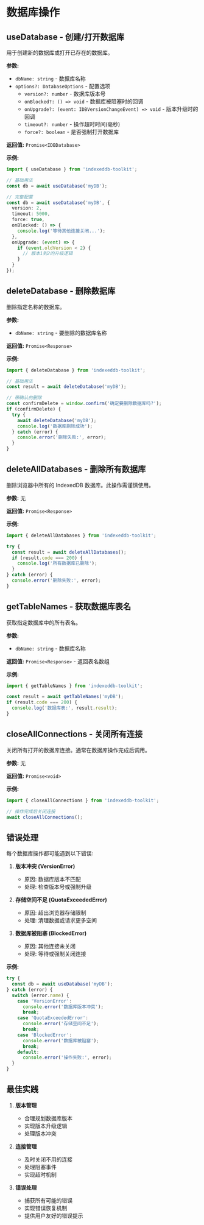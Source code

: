 # 数据库操作

## useDatabase - 创建/打开数据库

用于创建新的数据库或打开已存在的数据库。

**参数:**
- `dbName: string` - 数据库名称
- `options?: DatabaseOptions` - 配置选项
  - `version?: number` - 数据库版本号
  - `onBlocked?: () => void` - 数据库被阻塞时的回调
  - `onUpgrade?: (event: IDBVersionChangeEvent) => void` - 版本升级时的回调
  - `timeout?: number` - 操作超时时间(毫秒)
  - `force?: boolean` - 是否强制打开数据库

**返回值:** `Promise<IDBDatabase>`

**示例:**
```typescript
import { useDatabase } from 'indexeddb-toolkit';

// 基础用法
const db = await useDatabase('myDB');

// 完整配置
const db = await useDatabase('myDB', {
  version: 2,
  timeout: 5000,
  force: true,
  onBlocked: () => {
    console.log('等待其他连接关闭...');
  },
  onUpgrade: (event) => {
    if (event.oldVersion < 2) {
      // 版本1到2的升级逻辑
    }
  }
});
```

## deleteDatabase - 删除数据库

删除指定名称的数据库。

**参数:**
- `dbName: string` - 要删除的数据库名称

**返回值:** `Promise<Response>`

**示例:**
```typescript
import { deleteDatabase } from 'indexeddb-toolkit';

// 基础用法
const result = await deleteDatabase('myDB');

// 带确认的删除
const confirmDelete = window.confirm('确定要删除数据库吗?');
if (confirmDelete) {
  try {
    await deleteDatabase('myDB');
    console.log('数据库删除成功');
  } catch (error) {
    console.error('删除失败:', error);
  }
}
```

## deleteAllDatabases - 删除所有数据库

删除浏览器中所有的 IndexedDB 数据库。此操作需谨慎使用。

**参数:** 无

**返回值:** `Promise<Response>`

**示例:**
```typescript
import { deleteAllDatabases } from 'indexeddb-toolkit';

try {
  const result = await deleteAllDatabases();
  if (result.code === 200) {
    console.log('所有数据库已删除');
  }
} catch (error) {
  console.error('删除失败:', error);
}
```

## getTableNames - 获取数据库表名

获取指定数据库中的所有表名。

**参数:**
- `dbName: string` - 数据库名称

**返回值:** `Promise<Response>` - 返回表名数组

**示例:**
```typescript
import { getTableNames } from 'indexeddb-toolkit';

const result = await getTableNames('myDB');
if (result.code === 200) {
  console.log('数据库表:', result.result);
}
```

## closeAllConnections - 关闭所有连接

关闭所有打开的数据库连接。通常在数据库操作完成后调用。

**参数:** 无

**返回值:** `Promise<void>`

**示例:**
```typescript
import { closeAllConnections } from 'indexeddb-toolkit';

// 操作完成后关闭连接
await closeAllConnections();
```

## 错误处理

每个数据库操作都可能遇到以下错误:

1. **版本冲突 (VersionError)**
   - 原因: 数据库版本不匹配
   - 处理: 检查版本号或强制升级

2. **存储空间不足 (QuotaExceededError)**
   - 原因: 超出浏览器存储限制
   - 处理: 清理数据或请求更多空间

3. **数据库被阻塞 (BlockedError)**
   - 原因: 其他连接未关闭
   - 处理: 等待或强制关闭连接

**示例:**
```typescript
try {
  const db = await useDatabase('myDB');
} catch (error) {
  switch (error.name) {
    case 'VersionError':
      console.error('数据库版本冲突');
      break;
    case 'QuotaExceededError':
      console.error('存储空间不足');
      break;
    case 'BlockedError':
      console.error('数据库被阻塞');
      break;
    default:
      console.error('操作失败:', error);
  }
}
```

## 最佳实践

1. **版本管理**
   - 合理规划数据库版本
   - 实现版本升级逻辑
   - 处理版本冲突

2. **连接管理**
   - 及时关闭不用的连接
   - 处理阻塞事件
   - 实现超时机制

3. **错误处理**
   - 捕获所有可能的错误
   - 实现错误恢复机制
   - 提供用户友好的错误提示
